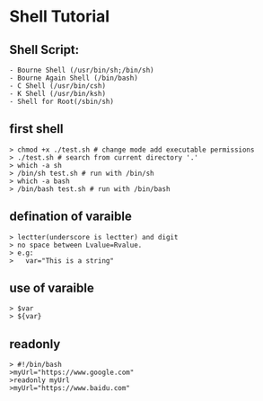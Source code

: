# Shell Tutorial
## Shell Script:
	- Bourne Shell (/usr/bin/sh;/bin/sh)
	- Bourne Again Shell (/bin/bash)
	- C Shell (/usr/bin/csh)
	- K Shell (/usr/bin/ksh)
	- Shell for Root(/sbin/sh)
## first shell
	> chmod +x ./test.sh # change mode add executable permissions
	> ./test.sh # search from current directory '.'
	> which -a sh
	> /bin/sh test.sh # run with /bin/sh
	> which -a bash
	> /bin/bash test.sh # run with /bin/bash
## defination of varaible
	> lectter(underscore is lectter) and digit
	> no space between Lvalue=Rvalue.
	> e.g:
	>	var="This is a string"
## use of varaible
	> $var
	> ${var}
## readonly
	> #!/bin/bash
	>myUrl="https://www.google.com"
	>readonly myUrl
	>myUrl="https://www.baidu.com"
